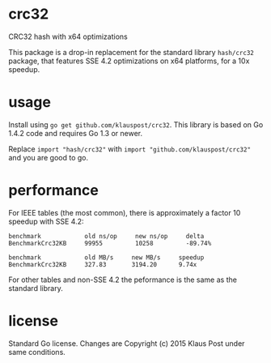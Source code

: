 # crc32
CRC32 hash with x64 optimizations

This package is a drop-in replacement for the standard library `hash/crc32` package, that features SSE 4.2 optimizations on x64 platforms, for a 10x speedup.

# usage

Install using `go get github.com/klauspost/crc32`. This library is based on Go 1.4.2 code and requires Go 1.3 or newer.

Replace `import "hash/crc32"` with `import "github.com/klauspost/crc32"` and you are good to go.

# performance

For IEEE tables (the most common), there is approximately a factor 10 speedup with SSE 4.2:
```
benchmark            old ns/op     new ns/op     delta
BenchmarkCrc32KB     99955         10258         -89.74%

benchmark            old MB/s     new MB/s     speedup
BenchmarkCrc32KB     327.83       3194.20      9.74x
```

For other tables and non-SSE 4.2 the peformance is the same as the standard library.

# license

Standard Go license. Changes are Copyright (c) 2015 Klaus Post under same conditions.
